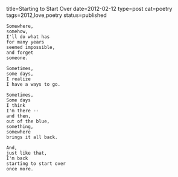 title=Starting to Start Over
date=2012-02-12
type=post
cat=poetry
tags=2012,love,poetry
status=published
~~~~~~
Somewhere,
somehow,
I'll do what has
for many years
seemed impossible,
and forget
someone.

Sometimes,
some days,
I realize
I have a ways to go.

Sometimes,
Some days
I think
I'm there --
and then,
out of the blue,
something,
somewhere
brings it all back.

And,
just like that,
I'm back
starting to start over
once more.
